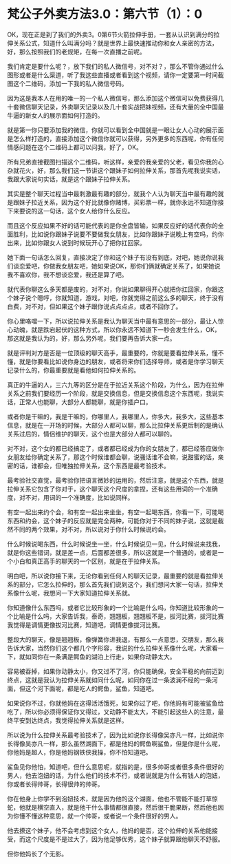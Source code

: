 # 梵公子外卖方法3.0：第六节（1）：0

OK，现在正是到了我们的外卖3。0第6节火箭拉伸手册，一套从认识到满分的拉伸关系公式，知道什么叫满分吗？就是世界上最快速推动你和女人亲密的方法，好，那么按照我们的老规矩，在每一次直播之前呢。

我们肯定是要什么呢？，放下我们的私人微信号，对不对？，那么不管你通过什么图形或者是什么渠道，听了我这些直播或者看到这个视频，请你一定要第一时间截图这个二维码，添加一下我的私人微信号码。

因为这是我本人在用的唯一的一个私人微信号，那么添加这个微信可以免费获得几十套微信聊天记录，外卖聊天记录以及几十套实战把妹视频，还有大量的全中国最牛逼的新女人的展示面如何打造的。

就是第一你只要添加我的微信，你就可以看到全中国就是一眼让女人心动的展示面是怎么样打造的，直接添加这个微信你就可以获得，另外更多的东西呢，你有任何情感问题在这个二维码上都可以问我，好了，OK。

所有兄弟直接截图扫描这个二维码，听这样，亲爱的我亲爱的父老，看见你我的心杂就花火，好，那么我们这一节讲这个跟妹子如何拉伸关系，那首先呢我说实话，我跟大家说句实话，就是这个跟妹子拉伸关系。

其实是整个聊天过程当中最刺激最有趣的部分，就我个人认为聊天当中最有趣的就是跟妹子拉近关系，因为这个好比就像你赌博，买彩票一样，就你永远不知道你接下来要说的这一句话，这个女人给你什么反应。

而且这个反应如果不好的话可能代表的是你全盘皆输，如果反应好的话代表你的全面胜利，比如说你跟妹子说要不要做我女朋友，比如你跟妹子说晚上有空吗，约你出来，比如你跟女人说到时候玩开心了把你扛回家。

她下面一句话怎么回复，直接决定了你和这个妹子有没有到底，对吧，她说你说我们谈恋爱吧，你做我女朋友吧，她如果说OK，那你们俩就确定关系了，如果她说我不喜欢你，我不想谈恋爱，我还是算了吧。

就代表你聊这么多天都是废的，对不对，你说如果聊得开心就把你扛回家，你跟这个妹子说个嗯哼，你就知道，游戏，对吧，你就觉得之前这么多的聊天，终于没有白费，对不对，但如果这个妹子跟你说点点点点，或者不回你了。

你心里咯噹一下，所以说拉伸关系是我认为聊天当中最有意思的一部分，最让人惊心动魄，就是跌宕起伏的这种方式，所以你永远不知道下一秒会发生什么，OK，那这就是我认为的，好，那么另外呢，我们要再告诉大家一点。

就是评判对方是否是一位顶级的聊天高手，最重要的，你就是要看拉伸关系，懂不懂，就是你要看比如说你身边的朋友，或者将来你们选择导师，或者是你学习聊天记录什么的，你最重要就是看他如何拉伸关系的。

真正的牛逼的人，三六九等的区分是在于拉近关系这个阶段，为什么，因为在拉伸关系之前我们要经历一个阶段，就是交换信息，但是交换信息这个东西呢，我说实话，正常人也能聊，大部分人都能聊，就是你插户口。

或者你是干嘛的，我是干嘛的，你哪里人，我哪里人，你多大，我多大，这些基本信息，就是在一开场的时候，大部分人都可以聊，那么比拉伸关系更后制的是确认关系过后的，情侣维护的聊天，这个也是大部分人都可以聊的。

对不对，这个女的都已经搞定了，或者都已经成为你的女朋友了，都已经答应做你女朋友给你确定关系了，那这个时候谁都会聊，说骚话谁不会嘛，说甜蜜的话，亲密的话，谁都会，但唯独拉伸关系，这个东西是最考验技术。

最考验社交直觉，最考验你把语言微妙的运用的，然后注意，就是这个东西，就是拉伸关系它包含了你对于，这个聊天这个尺度的拿捏，还有这些用词的一个准确度，对不对，用词的一个准确度，比如说同样。

有空一起出来约个会，和有空一起出来坐坐，有空一起喝东西，你看一下，可能喝东西和约会，这个妹子的反应就是完全两种，可能你对于不同的妹子说，这就是截然不同的两个效果，对不对，所以说对于你什么时候说约会。

什么时候说喝东西，什么时候说坐一坐，什么时候说见一见，什么时候说来找我，就是你这些错词，就是差一点，后面都差很多，所以这就是一个普通的，或者是一个小白和真正高手的聊天的一个区别，就是在于拉伸关系。

明白吧，所以说你接下来，无论你看到任何人的聊天记录，最重要的就是看拉伸关系的部分，它怎么拉伸的，那么首先我们说到这个，我们想问大家一句话，拉伸关系像什么呢，我想问一下大家知道拉伸关系就。

你知道像什么东西吗，或者它比较形象的一个比喻是什么吗，你知道比较形象的一个比喻是什么吗，大家告诉我，泰奇，翘翘板，翘翘板不是，拔河比赛，拔河比赛我觉得是调情更像拔河比赛，知道吧，调情更像拔河比赛。

整段大的聊天，像是翘翘板，像弹簧你进我退，有那么一点意思，交朋友，那么我告诉大家，当然你们这个都几个字形容，我说的什么拉伸关系像什么呢，大家看一下，就如同你在一条满是鳄鱼的湖泊上行走，如果你动静太大。

容易被吞掉，如果你动静太小，你又过不了河，你只能确保，安全平稳的向前迈到终点，这就是我认为拉伸关系就如同什么呢，如同你在过一条波澜不经的一条河面，但这个河下面呢，都是吃人的鳄鱼，鲨鱼，知道吧。

如果说你不过，你就他妈在这得活活饿死，如果你过了吧，你他妈有可能被鲨鱼给吃了，所以你必须得保证你又得过，又动静不能太大，不能引起这些人的注意，最终平安到达终点，我觉得拉伸关系就是这样。

所以说为什么拉伸关系最考验技术了，因为比如说你长得像吴亦凡一样，比如说你长得像吴亦凡一样，那么虽然湖面下，都是他妈的鳄鱼啊鲨鱼，但是你是什么呢，你他妈是超人，你是他妈钢铁侠我操，你不怕知道吧。

鲨鱼见你他怕，知道吧，但什么意思呢，就指的是，很多帅哥或者很多条件很好的男人，他去泡妞的话，为什么他们的技术不行，或者说就是为什么有钱人的泡妞，你或者长得帅哥，长得很帅的帅哥。

你在他身上你学不到泡妞技术，就是因为他的这个湖面，他也不管能不能打草惊蛇，他就是横空直入，就是他干什么事情都很直接，然后很干脆果断，然后他也因为你懂不懂这种意思，就一个帅哥，或者说一个条件很好的男人。

他去撩这个妹子，他不会考虑到这个女人，他妈的是否，这个拉伸的关系他能接受，而这个尺度是不是过大了，因为他足够优秀，这个妹子就算跟他聊天不舒服。

但你他妈长了个无影。